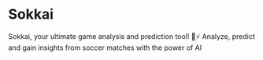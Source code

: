 # Sokkai

Sokkai, your ultimate game analysis and prediction tool! 🤖⚡️ Analyze, predict and gain insights from soccer matches with the power of AI
